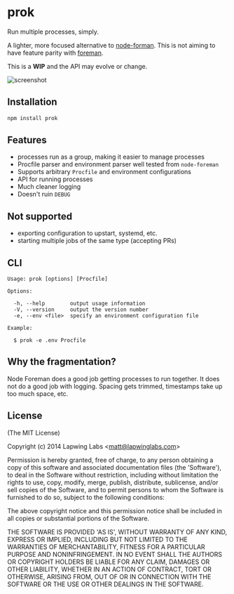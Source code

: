 
# prok

  Run multiple processes, simply.

  A lighter, more focused alternative to  [node-forman](strongloop/node-foreman). This is not aiming to have feature parity with [foreman](ddollar/foreman).

  This is a **WIP** and the API may evolve or change.

  ![screenshot](https://cldup.com/2QVRE_WvTz.png)

## Installation

```bash
npm install prok
```

## Features

* processes run as a group, making it easier to manage processes
* Procfile parser and environment parser well tested from `node-foreman`
* Supports arbitrary `Procfile` and environment configurations
* API for running processes
* Much cleaner logging
* Doesn't ruin `DEBUG`

## Not supported

* exporting configuration to upstart, systemd, etc.
* starting multiple jobs of the same type (accepting PRs)

## CLI

```
Usage: prok [options] [Procfile]

Options:

  -h, --help        output usage information
  -V, --version     output the version number
  -e, --env <file>  specify an environment configuration file

Example:

  $ prok -e .env Procfile
```

## Why the fragmentation?

Node Foreman does a good job getting processes to run together. It does not
do a good job with logging. Spacing gets trimmed, timestamps take up too much
space, etc.

## License

(The MIT License)

Copyright (c) 2014 Lapwing Labs &lt;matt@lapwinglabs.com&gt;

Permission is hereby granted, free of charge, to any person obtaining
a copy of this software and associated documentation files (the
'Software'), to deal in the Software without restriction, including
without limitation the rights to use, copy, modify, merge, publish,
distribute, sublicense, and/or sell copies of the Software, and to
permit persons to whom the Software is furnished to do so, subject to
the following conditions:

The above copyright notice and this permission notice shall be
included in all copies or substantial portions of the Software.

THE SOFTWARE IS PROVIDED 'AS IS', WITHOUT WARRANTY OF ANY KIND,
EXPRESS OR IMPLIED, INCLUDING BUT NOT LIMITED TO THE WARRANTIES OF
MERCHANTABILITY, FITNESS FOR A PARTICULAR PURPOSE AND NONINFRINGEMENT.
IN NO EVENT SHALL THE AUTHORS OR COPYRIGHT HOLDERS BE LIABLE FOR ANY
CLAIM, DAMAGES OR OTHER LIABILITY, WHETHER IN AN ACTION OF CONTRACT,
TORT OR OTHERWISE, ARISING FROM, OUT OF OR IN CONNECTION WITH THE
SOFTWARE OR THE USE OR OTHER DEALINGS IN THE SOFTWARE.
